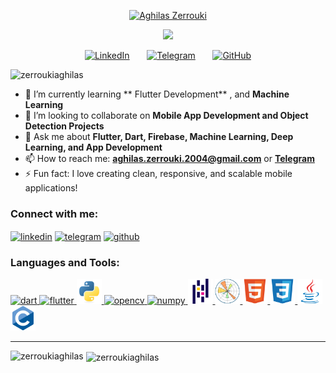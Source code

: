 
<p align="center">
  <a href="https://https://github.com/Zr-AGhilas/Zr-AGhilas">
    <img src="https://readme-typing-svg.demolab.com?font=Fira+Code&size=30&duration=1000&pause=800&color=0077FF&center=true&width=435&lines=Aghilas+Zerrouki" alt="Aghilas Zerrouki" />
  </a>
</p>

<p align="center">
  <a href="https://https://github.com/Zr-AGhilas/Zr-AGhilas">
    <img src="https://readme-typing-svg.demolab.com?font=Fira+Code&size=30&duration=1000&pause=1000&color=0077FF&center=true&width=435&lines=Flutter+Developer;Dart+%7C+Python+%7C+Machine+Learning;Building+Mobile+and+Web+Apps" />
  </a>
</p>

<!-- Social icons section -->
<p align="center">
  <a href="https://www.linkedin.com/in/aghilas-zerrouki-a51713256/"><img width="32px" alt="LinkedIn" title="LinkedIn" src="https://raw.githubusercontent.com/rahuldkjain/github-profile-readme-generator/master/src/images/icons/Social/linked-in-alt.svg"/></a>
  &#8287;&#8287;&#8287;&#8287;&#8287;
  <a href="https://t.me/aghilaszerrouki"><img width="32px" alt="Telegram" title="Telegram" src="https://upload.wikimedia.org/wikipedia/commons/8/82/Telegram_logo.svg"/></a>
  &#8287;&#8287;&#8287;&#8287;&#8287;
  <a href="https://https://github.com/Zr-AGhilas/Zr-AGhilas"><img width="32px" alt="GitHub" title="GitHub" src="https://cdn.jsdelivr.net/npm/simple-icons@v3/icons/github.svg"/></a>
</p>

<p align="left"> <img src="https://komarev.com/ghpvc/?username=zerroukiaghilas&label=Profile%20views&color=0077FF&style=flat" alt="zerroukiaghilas" /> </p>

- 🌱 I’m currently learning ** Flutter Development** , and **Machine Learning**  <br />
- 👯 I’m looking to collaborate on **Mobile App Development and Object Detection Projects**  <br />
- 💬 Ask me about **Flutter, Dart, Firebase, Machine Learning, Deep Learning, and App Development**  <br />
- 📫 How to reach me: **aghilas.zerrouki.2004@gmail.com** or [**Telegram**](https://t.me/aghilaszerrouki)  <br />
- ⚡ Fun fact: I love creating clean, responsive, and scalable mobile applications!  <br />

<h3 align="left">Connect with me:</h3>
<p align="left">
  <a href="https://www.linkedin.com/in/zerroukiaghilas" target="blank"><img align="center" src="https://raw.githubusercontent.com/rahuldkjain/github-profile-readme-generator/master/src/images/icons/Social/linked-in-alt.svg" alt="linkedin" height="30" width="40" /></a>
  <a href="https://t.me/aghilaszerrouki" target="blank"><img align="center" src="https://upload.wikimedia.org/wikipedia/commons/8/82/Telegram_logo.svg" alt="telegram" height="30" width="40" /></a>
  <a href="https://github.com/ZerroukiAghilas" target="blank"><img align="center" src="https://cdn.jsdelivr.net/npm/simple-icons@v3/icons/github.svg" alt="github" height="30" width="40" /></a>
</p>

<h3 align="left">Languages and Tools:</h3>
<p align="left">
  <!-- Dart -->
  <a href="https://dart.dev/" target="_blank" rel="noreferrer"> 
    <img src="https://www.vectorlogo.zone/logos/dartlang/dartlang-icon.svg" alt="dart" width="40" height="40"/> 
  </a>
  <!-- Flutter -->
  <a href="https://flutter.dev/" target="_blank" rel="noreferrer"> 
    <img src="https://www.vectorlogo.zone/logos/flutterio/flutterio-icon.svg" alt="flutter" width="40" height="40"/> 
  </a>
  <!-- Python -->
  <a href="https://www.python.org/" target="_blank" rel="noreferrer"> 
    <img src="https://raw.githubusercontent.com/devicons/devicon/master/icons/python/python-original.svg" alt="python" width="40" height="40"/> 
  </a>
  <!-- OpenCV -->
  <a href="https://opencv.org/" target="_blank" rel="noreferrer"> 
    <img src="https://www.vectorlogo.zone/logos/opencv/opencv-icon.svg" alt="opencv" width="40" height="40"/> 
  </a>
  <!-- NumPy -->
  <a href="https://numpy.org/" target="_blank" rel="noreferrer"> 
    <img src="https://www.vectorlogo.zone/logos/numpy/numpy-icon.svg" alt="numpy" width="40" height="40"/> 
  </a>
  <!-- Pandas -->
  <a href="https://pandas.pydata.org/" target="_blank" rel="noreferrer"> 
    <img src="https://raw.githubusercontent.com/devicons/devicon/master/icons/pandas/pandas-original.svg" alt="pandas" width="40" height="40"/> 
  </a>
  <!-- Matplotlib -->
  <a href="https://matplotlib.org/" target="_blank" rel="noreferrer"> 
    <img src="https://raw.githubusercontent.com/devicons/devicon/master/icons/matplotlib/matplotlib-original.svg" alt="matplotlib" width="40" height="40"/> 
  </a>
  <!-- HTML -->
  <a href="https://developer.mozilla.org/en-US/docs/Web/HTML" target="_blank" rel="noreferrer"> 
    <img src="https://raw.githubusercontent.com/devicons/devicon/master/icons/html5/html5-original.svg" alt="html5" width="40" height="40"/> 
  </a>
  <!-- CSS -->
  <a href="https://developer.mozilla.org/en-US/docs/Web/CSS" target="_blank" rel="noreferrer"> 
    <img src="https://raw.githubusercontent.com/devicons/devicon/master/icons/css3/css3-original.svg" alt="css3" width="40" height="40"/> 
  </a>
  <!-- Java -->
  <a href="https://www.java.com/" target="_blank" rel="noreferrer"> 
    <img src="https://raw.githubusercontent.com/devicons/devicon/master/icons/java/java-original.svg" alt="java" width="40" height="40"/> 
  </a>
  <!-- C -->
  <a href="https://www.cprogramming.com/" target="_blank" rel="noreferrer"> 
    <img src="https://raw.githubusercontent.com/devicons/devicon/master/icons/c/c-original.svg" alt="c" width="40" height="40"/> 
  </a>

</p>



---

<p><img align="left" src="https://github-readme-stats.vercel.app/api/top-langs?username=zerroukiaghilas&show_icons=true&theme=dark&locale=en&layout=compact" alt="zerroukiaghilas" /></p>

<p>&nbsp;<img align="center" src="https://github-readme-stats.vercel.app/api?username=zerroukiaghilas&show_icons=true&theme=dark&locale=en" alt="zerroukiaghilas" /></p>
